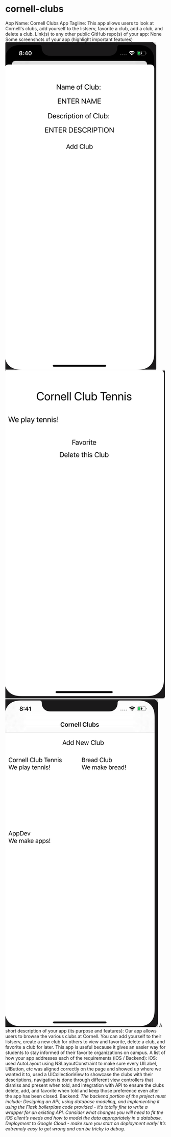 # cornell-clubs

App Name: Cornell Clubs
App Tagline: This app allows users to look at Cornell's clubs, add yourself to the listserv, favorite a club, add a club, and delete a club. 
Link(s) to any other public GitHub repo(s) of your app: None
Some screenshots of your app (highlight important features)
![alt text](addAClub.png)
![alt text](clubExample.png)
![alt text](mainPage.png)
A short description of your app (its purpose and features): Our app allows users to browse the various clubs at Cornell. You can add yourself to their listserv, create a new club for others to view and favorite, delete a club, and favorite a club for later. This app is useful because it gives an easier way for students to stay informed of their favorite organizations on campus. 
A list of how your app addresses each of the requirements (iOS / Backend):
iOS: used AutoLayout using NSLayoutConstraint to make sure every UILabel, UIButton, etc was aligned correctly on the page and showed up where we wanted it to, used a UICollectionView to showcase the clubs with their descriptions, navigation is done through different view controllers that dismiss and present when told, and integration with API to ensure the clubs delete, add, and favorite when told and keep those preference even after the app has been closed. 
Backend: 
*The backend portion of the project must include:
Designing an API, using database modeling, and implementing it using the Flask boilerplate code provided - it’s totally fine to write a wrapper for an existing API. Consider what changes you will need to fit the iOS client’s needs and how to model the data appropriately in a database. 
Deployment to Google Cloud - make sure you start on deployment early! It’s extremely easy to get wrong and can be tricky to debug.*
